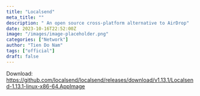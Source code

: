 ```yaml
---
title: "Localsend"
meta_title: ""
description: " An open source cross-platform alternative to AirDrop"
date: 2023-10-16T22:52:00Z
image: "/images/image-placeholder.png"
categories: ["Network"]
author: "Tien Do Nam"
tags: ["official"]
draft: false
---
```


Download: https://github.com/localsend/localsend/releases/download/v1.13.1/Localsend-1.13.1-linux-x86-64.AppImage

